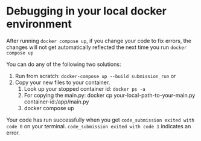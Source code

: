 # Debugging in your local docker environment

After running ```docker compose up```, if you change your code to fix errors, the changes will not get automatically reflected the next time you run ```docker compose up``` <br/>

You can do any of the following two solutions:

1. Run from scratch: ```docker-compose up --build submission_run``` or
2. Copy your new files to your container.
    1. Look up your stopped container id: ```docker ps -a```
    2. For copying the main.py: docker cp your-local-path-to-your-main.py container-id:/app/main.py
    3. docker compose up

Your code has run successfully when you get ```code_submission exited with code 0``` on your terminal. ```code_submission exited with code 1``` indicates an error.


